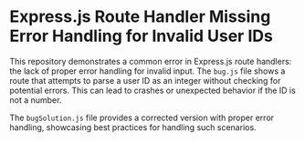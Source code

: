 # Express.js Route Handler Missing Error Handling for Invalid User IDs

This repository demonstrates a common error in Express.js route handlers: the lack of proper error handling for invalid input.  The `bug.js` file shows a route that attempts to parse a user ID as an integer without checking for potential errors. This can lead to crashes or unexpected behavior if the ID is not a number.

The `bugSolution.js` file provides a corrected version with proper error handling, showcasing best practices for handling such scenarios.